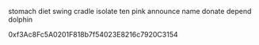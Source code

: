 stomach diet swing cradle isolate ten pink announce name donate depend dolphin

0xf3Ac8Fc5A0201F818b7f54023E8216c7920C3154


